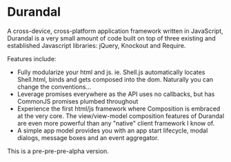 # Durandal

A cross-device, cross-platform application framework written in JavaScript, Durandal is a very small amount of code built on top of three existing and established Javascript libraries: jQuery, Knockout and Require. 

Features include:

* Fully modularize your html and js. ie. Shell.js automatically locates Shell.html, binds and gets composed into the dom. Naturally you can change the conventions…
* Leverage promises everywhere as the API uses no callbacks, but has CommonJS promises plumbed throughout
* Experience the first html/js framework where Composition is embraced at the very core. The view/view-model composition features of Durandal are even more powerful than any "native" client framework I know of.
* A simple app model provides you with an app start lifecycle, modal dialogs, message boxes and an event aggregator.

This is a pre-pre-pre-alpha version. 